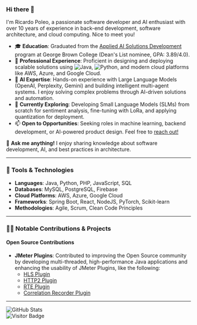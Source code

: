 ### Hi there 👋
I'm Ricardo Poleo, a passionate software developer and AI enthusiast with over 10 years of experience in back-end development, software architecture, and cloud computing. Nice to meet you!

- 🎓 **Education**: Graduated from the [Applied AI Solutions Development](https://www.georgebrown.ca/programs/applied-ai-solutions-development-program-postgraduate-t431) program at George Brown College (Dean's List nominee, GPA: 3.89/4.0).  
- 💼 **Professional Experience**: Proficient in designing and deploying scalable solutions using ![Java](https://img.shields.io/badge/-Java-000?&logo=Java&logoColor=007396), ![Python](https://img.shields.io/badge/-Python-000?&logo=Python&logoColor=007396), and modern cloud platforms like AWS, Azure, and Google Cloud.  
- 🤖 **AI Expertise**: Hands-on experience with Large Language Models (OpenAI, Perplexity, Gemini) and building intelligent multi-agent systems. I enjoy solving complex problems through AI-driven solutions and automation.  
- 🌱 **Currently Exploring**: Developing Small Language Models (SLMs) from scratch for sentiment analysis, fine-tuning with LoRa, and applying quantization for deployment.  
- 📫 **Open to Opportunities**: Seeking roles in machine learning, backend development, or AI-powered product design. Feel free to [reach out!](https://www.linkedin.com/in/ricardopoleo/)  

💬 **Ask me anything!** I enjoy sharing knowledge about software development, AI, and best practices in architecture.

---

### 🔧 Tools & Technologies
- **Languages**: Java, Python, PHP, JavaScript, SQL  
- **Databases**: MySQL, PostgreSQL, Firebase  
- **Cloud Platforms**: AWS, Azure, Google Cloud  
- **Frameworks**: Spring Boot, React, NodeJS, PyTorch, Scikit-learn  
- **Methodologies**: Agile, Scrum, Clean Code Principles  

---

### 👨‍💻 Notable Contributions & Projects
#### Open Source Contributions
- **JMeter Plugins**:
Contributed to improving the Open Source community by developing multi-threaded, high-performance Java applications and enhancing the usability of JMeter Plugins, like the following:
  - [HLS Plugin](https://github.com/Blazemeter/HLSPlugin)  
  - [HTTP2 Plugin](https://github.com/Blazemeter/jmeter-http2-plugin)  
  - [RTE Plugin](https://github.com/Blazemeter/RTEPlugin)  
  - [Correlation Recorder Plugin](https://github.com/Blazemeter/CorrelationRecorder)  


---

![GitHub Stats](https://github-readme-stats.vercel.app/api?username=RicardoPoleo&show_icons=true&hide_border=true&&count_private=true&include_all_commits=true)  
![Visitor Badge](https://visitor-badge.glitch.me/badge?page_id=ricardopoleo.visitor-badge)  
